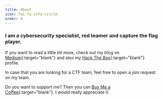```yaml
---
title: About
icon: fas fa-info-circle
order: 4
---
```


### I am a cybersecurity specialist, red teamer and capture the flag player.

If you want to read a little bit more, check out my blog on [Medium](https://syro.medium.com/){:target="blank"} and also my [Hack The Box](https://app.hackthebox.com/profile/156456){:target="blank"} profile.

In case that you are looking for a CTF team, feel free to open a join request on my team.

<script src="https://www.hackthebox.eu/badge/156456"></script> <script src="https://tryhackme.com/badge/156643"></script>

Do you want to support me? Then you can [Buy Me a Coffee](https://buymeacoffee.com/0xsry0){:target="blank"}. I would really appreciate it.
